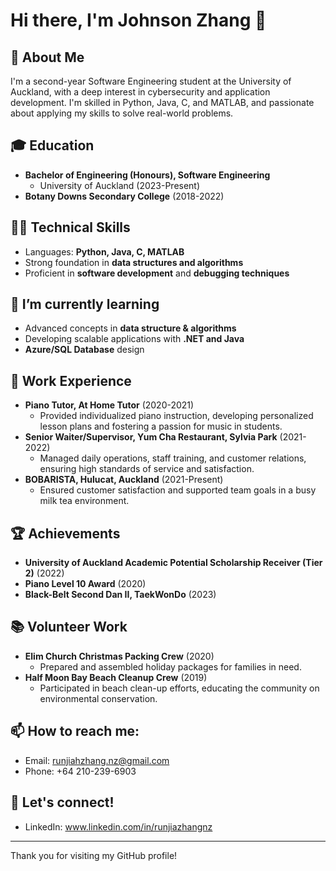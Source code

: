 # Hi there, I'm Johnson Zhang 👋

## 🚀 About Me
I'm a second-year Software Engineering student at the University of Auckland, with a deep interest in cybersecurity and application development. I'm skilled in Python, Java, C, and MATLAB, and passionate about applying my skills to solve real-world problems.

## 🎓 Education
- **Bachelor of Engineering (Honours), Software Engineering**
  - University of Auckland (2023-Present)
- **Botany Downs Secondary College** (2018-2022)

## 👨‍💻 Technical Skills
- Languages: **Python, Java, C, MATLAB**
- Strong foundation in **data structures and algorithms**
- Proficient in **software development** and **debugging techniques**

## 🌱 I’m currently learning
- Advanced concepts in **data structure & algorithms**
- Developing scalable applications with **.NET and Java**
- **Azure/SQL Database** design

## 💼 Work Experience
- **Piano Tutor, At Home Tutor** (2020-2021)
  - Provided individualized piano instruction, developing personalized lesson plans and fostering a passion for music in students.
- **Senior Waiter/Supervisor, Yum Cha Restaurant, Sylvia Park** (2021-2022)
  - Managed daily operations, staff training, and customer relations, ensuring high standards of service and satisfaction.
- **BOBARISTA, Hulucat, Auckland** (2021-Present)
  - Ensured customer satisfaction and supported team goals in a busy milk tea environment.

## 🏆 Achievements
- **University of Auckland Academic Potential Scholarship Receiver (Tier 2)** (2022)
- **Piano Level 10 Award** (2020)
- **Black-Belt Second Dan II, TaekWonDo** (2023)

## 📚 Volunteer Work
- **Elim Church Christmas Packing Crew** (2020)
  - Prepared and assembled holiday packages for families in need.
- **Half Moon Bay Beach Cleanup Crew** (2019)
  - Participated in beach clean-up efforts, educating the community on environmental conservation.

## 📫 How to reach me:
- Email: [runjiahzhang.nz@gmail.com](mailto:runjiahzhang.nz@gmail.com)
- Phone: +64 210-239-6903

## 🤝 Let's connect!
- LinkedIn: www.linkedin.com/in/runjiazhangnz

---

Thank you for visiting my GitHub profile!
